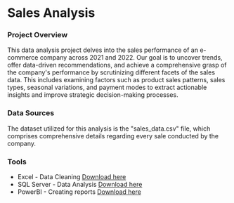 # Sales Analysis

### Project Overview

This data analysis project delves into the sales performance of an e-commerce company across 2021 and 2022. Our goal is to uncover trends, offer data-driven recommendations, and achieve a comprehensive grasp of the company's performance by scrutinizing different facets of the sales data. This includes examining factors such as product sales patterns, sales types, seasonal variations, and payment modes to extract actionable insights and improve strategic decision-making processes.

### Data Sources

The dataset utilized for this analysis is the "sales_data.csv" file, which comprises comprehensive details regarding every sale conducted by the company.

### Tools
- Excel - Data Cleaning  [Download here]([https://microsoft.com](https://www.microsoft.com/en-us/microsoft-365/download-office))
- SQL Server - Data Analysis [Download here](https://www.microsoft.com/en-us/sql-server/sql-server-downloads)
- PowerBI - Creating reports [Download here](https://powerbi.microsoft.com/en-us/downloads/)
